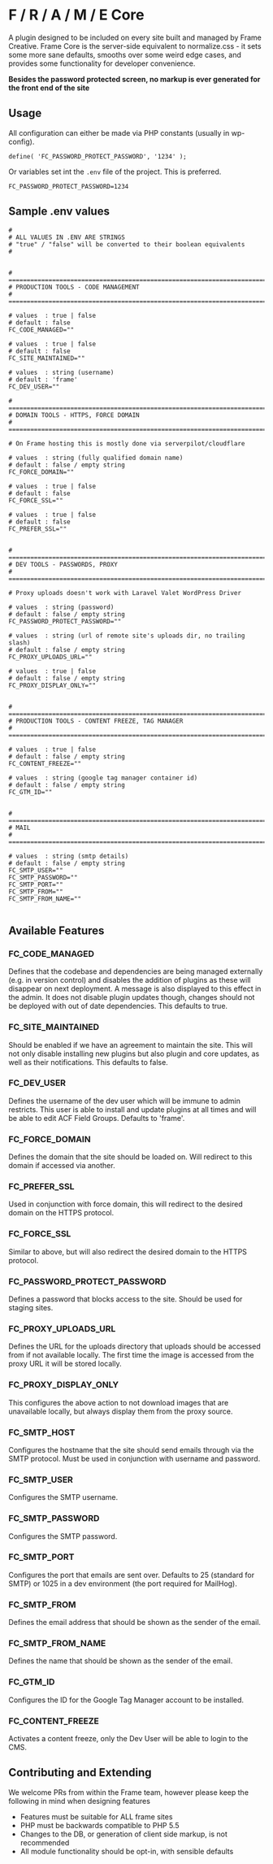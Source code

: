 # F / R / A / M / E Core #

A plugin designed to be included on every site built and managed by Frame Creative. Frame Core is the server-side equivalent to normalize.css - it sets some more sane defaults, smooths over some weird edge cases, and provides some functionality for developer convenience.

**Besides the password protected screen, no markup is ever generated for the front end of the site**

## Usage ##

All configuration can either be made via PHP constants (usually in wp-config).

```
define( 'FC_PASSWORD_PROTECT_PASSWORD', '1234' );
```

Or variables set int the `.env` file of the project. This is preferred.

```
FC_PASSWORD_PROTECT_PASSWORD=1234
```

## Sample .env values ##
```
#
# ALL VALUES IN .ENV ARE STRINGS
# "true" / "false" will be converted to their boolean equivalents
#


# ==============================================================================
# PRODUCTION TOOLS - CODE MANAGEMENT
# ==============================================================================

# values  : true | false
# default : false
FC_CODE_MANAGED=""

# values  : true | false
# default : false
FC_SITE_MAINTAINED=""

# values  : string (username)
# default : 'frame'
FC_DEV_USER=""

# ==============================================================================
# DOMAIN TOOLS - HTTPS, FORCE DOMAIN
# ==============================================================================

# On Frame hosting this is mostly done via serverpilot/cloudflare

# values  : string (fully qualified domain name)
# default : false / empty string
FC_FORCE_DOMAIN=""

# values  : true | false
# default : false
FC_FORCE_SSL=""

# values  : true | false
# default : false
FC_PREFER_SSL=""


# ==============================================================================
# DEV TOOLS - PASSWORDS, PROXY
# ==============================================================================

# Proxy uploads doesn't work with Laravel Valet WordPress Driver

# values  : string (password)
# default : false / empty string
FC_PASSWORD_PROTECT_PASSWORD=""

# values  : string (url of remote site's uploads dir, no trailing slash)
# default : false / empty string
FC_PROXY_UPLOADS_URL=""

# values  : true | false
# default : false / empty string
FC_PROXY_DISPLAY_ONLY=""


# ==============================================================================
# PRODUCTION TOOLS - CONTENT FREEZE, TAG MANAGER
# ==============================================================================

# values  : true | false
# default : false / empty string
FC_CONTENT_FREEZE=""

# values  : string (google tag manager container id)
# default : false / empty string
FC_GTM_ID=""


# ==============================================================================
# MAIL
# ==============================================================================

# values  : string (smtp details)
# default : false / empty string
FC_SMTP_USER=""
FC_SMTP_PASSWORD=""
FC_SMTP_PORT=""
FC_SMTP_FROM=""
FC_SMTP_FROM_NAME=""


```

## Available Features ##

### FC_CODE_MANAGED ###
Defines that the codebase and dependencies are being managed externally (e.g. in version control) and disables the addition of plugins as these will disappear on next deployment. A message is also displayed to this effect in the admin. It does not disable plugin updates though, changes should not be deployed with out of date dependencies. This defaults to true.

### FC_SITE_MAINTAINED ###
Should be enabled if we have an agreement to maintain the site. This will not only disable installing new plugins but also plugin and core updates, as well as their notifications. This defaults to false.

### FC_DEV_USER ###
Defines the username of the dev user which will be immune to admin restricts. This user is able to install and update plugins at all times and will be able to edit ACF Field Groups. Defaults to 'frame'.

### FC_FORCE_DOMAIN ###
Defines the domain that the site should be loaded on. Will redirect to this domain if accessed via another.

### FC_PREFER_SSL ###
Used in conjunction with force domain, this will redirect to the desired domain on the HTTPS protocol.

### FC_FORCE_SSL ###
Similar to above, but will also redirect the desired domain to the HTTPS protocol.

### FC_PASSWORD_PROTECT_PASSWORD ###
Defines a password that blocks access to the site. Should be used for staging sites.

### FC_PROXY_UPLOADS_URL ###
Defines the URL for the uploads directory that uploads should be accessed from if not available locally. The first time the image is accessed from the proxy URL it will be stored locally.

### FC_PROXY_DISPLAY_ONLY ###
This configures the above action to not download images that are unavailable locally, but always display them from the proxy source.

### FC_SMTP_HOST ###
Configures the hostname that the site should send emails through via the SMTP protocol. Must be used in conjunction with username and password.

### FC_SMTP_USER ###
Configures the SMTP username.

### FC_SMTP_PASSWORD ###
Configures the SMTP password.

### FC_SMTP_PORT ###
Configures the port that emails are sent over. Defaults to 25 (standard for SMTP) or 1025 in a dev environment (the port required for MailHog).

### FC_SMTP_FROM ###
Defines the email address that should be shown as the sender of the email.

### FC_SMTP_FROM_NAME ###
Defines the name that should be shown as the sender of the email.

### FC_GTM_ID ###
Configures the ID for the Google Tag Manager account to be installed.

### FC_CONTENT_FREEZE ###
Activates a content freeze, only the Dev User will be able to login to the CMS.

## Contributing and Extending ##

We welcome PRs from within the Frame team, however please keep the following in mind when designing features
* Features must be suitable for ALL frame sites
* PHP must be backwards compatible to PHP 5.5
* Changes to the DB, or generation of client side markup, is not recommended
* All module functionality should be opt-in, with sensible defaults
